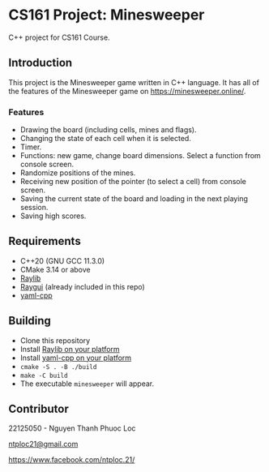 # CS161 Project: Minesweeper

C++ project for CS161 Course.

## Introduction

This project is the Minesweeper game written in C++ language. It has all of the features of the Minesweeper game on https://minesweeper.online/.

### Features

- Drawing the board (including cells, mines and flags).
- Changing the state of each cell when it is selected.
- Timer.
- Functions: new game, change board dimensions. Select a function from console screen.
- Randomize positions of the mines.
- Receiving new position of the pointer (to select a cell) from console screen.
- Saving the current state of the board and loading in the next playing session.
- Saving high scores.

## Requirements

- C++20 (GNU GCC 11.3.0)
- CMake 3.14 or above
- [Raylib](https://github.com/raysan5/raylib)
- [Raygui](https://github.com/raysan5/raygui) (already included in this repo)
- [yaml-cpp](https://github.com/jbeder/yaml-cpp)

## Building

- Clone this repository
- Install [Raylib on your platform](https://github.com/raysan5/raylib#build-and-installation)
- Install [yaml-cpp on your platform](https://github.com/jbeder/yaml-cpp/blob/master/install.txt)
- `cmake -S . -B ./build`
- `make -C build`
- The executable `minesweeper` will appear.

## Contributor

22125050 - Nguyen Thanh Phuoc Loc

ntploc21@gmail.com

https://www.facebook.com/ntploc.21/
